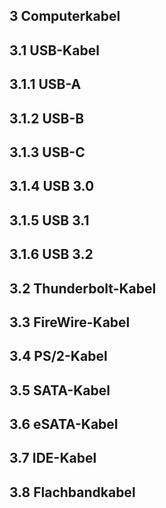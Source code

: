 ## 3 Computerkabel

## 3.1 USB-Kabel

## 3.1.1 USB-A

## 3.1.2 USB-B

## 3.1.3 USB-C

## 3.1.4 USB 3.0

## 3.1.5 USB 3.1

## 3.1.6 USB 3.2

## 3.2 Thunderbolt-Kabel

## 3.3 FireWire-Kabel

## 3.4 PS/2-Kabel

## 3.5 SATA-Kabel

## 3.6 eSATA-Kabel

## 3.7 IDE-Kabel

## 3.8 Flachbandkabel
